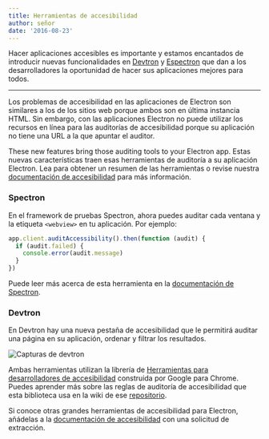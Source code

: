 ```yaml
---
title: Herramientas de accesibilidad
author: señor
date: '2016-08-23'
---
```


Hacer aplicaciones accesibles es importante y estamos encantados de introducir nuevas funcionalidades en [Devtron](https://electronjs.org/devtron) y [Espectron](https://electronjs.org/spectron) que dan a los desarrolladores la oportunidad de hacer sus aplicaciones mejores para todos.

---

Los problemas de accesibilidad en las aplicaciones de Electron son similares a los de los sitios web porque ambos son en última instancia HTML. Sin embargo, con las aplicaciones Electron no puede utilizar los recursos en línea para las auditorías de accesibilidad porque su aplicación no tiene una URL a la que apuntar el auditor.

These new features bring those auditing tools to your Electron app. Estas nuevas características traen esas herramientas de auditoría a su aplicación Electron. Lea para obtener un resumen de las herramientas o revise nuestra [documentación de accesibilidad](https://electronjs.org/docs/tutorial/accessibility/) para más información.

### Spectron

En el framework de pruebas Spectron, ahora puedes auditar cada ventana y la etiqueta `<webview>` en tu aplicación. Por ejemplo:

```javascript
app.client.auditAccessibility().then(function (audit) {
  if (audit.failed) {
    console.error(audit.message)
  }
})
```

Puede leer más acerca de esta herramienta en la [documentación de Spectron](https://github.com/electron/spectron#accessibility-testing).

### Devtron

En Devtron hay una nueva pestaña de accesibilidad que le permitirá auditar una página en su aplicación, ordenar y filtrar los resultados.

![Capturas de devtron](https://cloud.githubusercontent.com/assets/1305617/17156618/9f9bcd72-533f-11e6-880d-389115f40a2a.png)

Ambas herramientas utilizan la librería de [Herramientas para desarrolladores de accesibilidad](https://github.com/GoogleChrome/accessibility-developer-tools) construida por Google para Chrome. Puedes aprender más sobre las reglas de auditoría de accesibilidad que esta biblioteca usa en la wiki de ese [repositorio](https://github.com/GoogleChrome/accessibility-developer-tools/wiki/Audit-Rules).

Si conoce otras grandes herramientas de accesibilidad para Electron, añádelas a la [documentación de accesibilidad](https://electronjs.org/docs/tutorial/accessibility/) con una solicitud de extracción.

